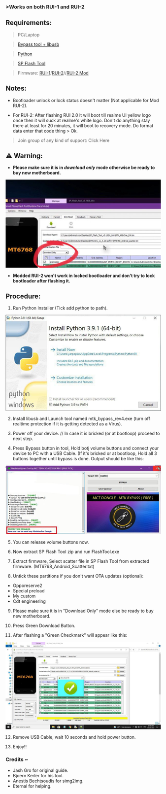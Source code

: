 ### >Works on both RUI-1 and RUI-2
## Requirements:
> PC/Laptop

> [Bypass tool + libusb](https://www.mediafire.com/file/20xsc7k564iklor/libusb_and_MTK_bypass.zip/file)

> [Python](https://www.python.org/downloads/release/python-3110/)

> [SP Flash Tool](https://spflashtool.com/download/)

> Firmware: [RUI-1](https://caplevi.sayeed.workers.dev/0:/Bot%20Mirror/RMX2191_11_A.23-spft.7z)/[RUI-2](https://www.mediafire.com/file/du4d4rtheogjqf8/Realme_Firmware_C.18_RMX2193.zip/file)//[RUI-2 Mod](https://t.me/Realme_Narzo_20/407)
## Notes:
- Bootloader unlock or lock status doesn't matter (Not applicable for Mod RUI-2).

- For RUI-2: After flashing RUI 2.0 it will boot till realme UI yellow logo once then it will suck at realme's white logo. Don't do anything stay there at least for 20 minutes, it will boot to recovery mode. Do format data enter that code thing > Ok.

> Join group of any kind of support: Click Here
## ⚠️ Warning:
- **Please make sure it is in _download only_ mode otherwise be ready to buy new motherboard.**

![Important Image](Important.jpg)

- **Modded RUI-2 won't work in locked bootloader and don't try to lock bootloader after flashing it.**
## Procedure:
1. Run Python Installer (Tick add python to path).

![Python](python.jpg)

2. Install libusb and Launch tool named mtk_bypass_rev4.exe (turn off realtime protection if it is getting detected as a Virus).

3. Power off your device. // In case it is bricked (or at bootloop) proceed to next step.

4. Press Bypass button in tool, Hold botj volume buttons and connect your device to PC with a USB Cable. (If it's bricked or at bootloop, Hold all 3 buttons together until bypass is done.
Output should be like this:

![Bypass Output](bypass_output.jpg)

5. You can release volume buttons now.

6. Now extract SP Flash Tool zip and run FlashTool.exe

7. Extract firmware, Select scatter file in SP Flash Tool from extracted firmware. (MT6768_Android_Scatter.txt)

8. Untick these partitions if you don't want OTA updates (optional):
- Opporeserve2
- Special preload
- My custom
- Cdt engineering

9. Please make sure it is in "Download Only" mode else be ready to buy new motherboard.

10. Press Green Download Button.

11. After flashing a "Green Checkmark" will appear like this:

![Flashing Done](flash_output.jpg)

12. Remove USB Cable, wait 10 seconds and hold power button.

13. Enjoy!!

### Credits ~
- Jash Gro for original guide.
- Bjoern Kerler for his tool.
- Anestis Bechtsoudis for simg2img.
- Eternal for helping.
